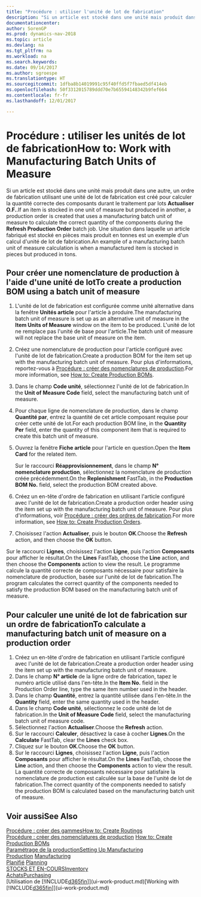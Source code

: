 ```yaml
---
title: "Procédure : utiliser l'unité de lot de fabrication"
description: "Si un article est stocké dans une unité mais produit dans une autre, l'ordre de fabrication doit utiliser une unité de lot de fabrication pour calculer la quantité correcte des composants. Une situation dans laquelle un article fabriqué est stocké en pièces mais produit en tonnes est un exemple d'un calcul d'unité de lot de fabrication."
documentationcenter: 
author: SorenGP
ms.prod: dynamics-nav-2018
ms.topic: article
ms.devlang: na
ms.tgt_pltfrm: na
ms.workload: na
ms.search.keywords: 
ms.date: 09/14/2017
ms.author: sgroespe
ms.translationtype: HT
ms.sourcegitcommit: 1dfba8b14019991c95f40ffd5f7fbaed5df414eb
ms.openlocfilehash: 50f3312015789ddd70e7b65594148342b9fef664
ms.contentlocale: fr-fr
ms.lasthandoff: 12/01/2017

---
```

# <a name="how-to-work-with-manufacturing-batch-units-of-measure"></a><span data-ttu-id="82b7a-104">Procédure : utiliser les unités de lot de fabrication</span><span class="sxs-lookup"><span data-stu-id="82b7a-104">How to: Work with Manufacturing Batch Units of Measure</span></span>
<span data-ttu-id="82b7a-105">Si un article est stocké dans une unité mais produit dans une autre, un ordre de fabrication utilisant une unité de lot de fabrication est créé pour calculer la quantité correcte des composants durant le traitement par lots **Actualiser O.F.**.</span><span class="sxs-lookup"><span data-stu-id="82b7a-105">If an item is stocked in one unit of measure but produced in another, a production order is created that uses a manufacturing batch unit of measure to calculate the correct quantity of the components during the **Refresh Production Order** batch job.</span></span> <span data-ttu-id="82b7a-106">Une situation dans laquelle un article fabriqué est stocké en pièces mais produit en tonnes est un exemple d'un calcul d'unité de lot de fabrication.</span><span class="sxs-lookup"><span data-stu-id="82b7a-106">An example of a manufacturing batch unit of measure calculation is when a manufactured item is stocked in pieces but produced in tons.</span></span>  

## <a name="to-create-a-production-bom-using-a-batch-unit-of-measure"></a><span data-ttu-id="82b7a-107">Pour créer une nomenclature de production à l'aide d'une unité de lot</span><span class="sxs-lookup"><span data-stu-id="82b7a-107">To create a production BOM using a batch unit of measure</span></span>  
1.  <span data-ttu-id="82b7a-108">L'unité de lot de fabrication est configurée comme unité alternative dans la fenêtre **Unités article** pour l'article à produire.</span><span class="sxs-lookup"><span data-stu-id="82b7a-108">The manufacturing batch unit of measure is set up as an alternative unit of measure in the **Item Units of Measure** window on the item to be produced.</span></span> <span data-ttu-id="82b7a-109">L'unité de lot ne remplace pas l'unité de base pour l'article.</span><span class="sxs-lookup"><span data-stu-id="82b7a-109">The batch unit of measure will not replace the base unit of measure on the item.</span></span>  
2.  <span data-ttu-id="82b7a-110">Créez une nomenclature de production pour l'article configuré avec l'unité de lot de fabrication.</span><span class="sxs-lookup"><span data-stu-id="82b7a-110">Create a production BOM for the item set up with the manufacturing batch unit of measure.</span></span> <span data-ttu-id="82b7a-111">Pour plus d'informations, reportez\-vous à [Procédure : créer des nomenclatures de production](production-how-to-create-production-boms.md).</span><span class="sxs-lookup"><span data-stu-id="82b7a-111">For more information, see [How to: Create Production BOMs](production-how-to-create-production-boms.md).</span></span>  
3.  <span data-ttu-id="82b7a-112">Dans le champ **Code unité**, sélectionnez l'unité de lot de fabrication.</span><span class="sxs-lookup"><span data-stu-id="82b7a-112">In the **Unit of Measure Code** field, select the manufacturing batch unit of measure.</span></span>  
4.  <span data-ttu-id="82b7a-113">Pour chaque ligne de nomenclature de production, dans le champ **Quantité par**, entrez la quantité de cet article composant requise pour créer cette unité de lot.</span><span class="sxs-lookup"><span data-stu-id="82b7a-113">For each production BOM line, in the **Quantity Per** field, enter the quantity of this component item that is required to create this batch unit of measure.</span></span>  
5.  <span data-ttu-id="82b7a-114">Ouvrez la fenêtre **Fiche article** pour l'article en question.</span><span class="sxs-lookup"><span data-stu-id="82b7a-114">Open the **Item Card** for the related item.</span></span>  

    <span data-ttu-id="82b7a-115">Sur le raccourci **Réapprovisionnement**, dans le champ **N° nomenclature production**, sélectionnez la nomenclature de production créée précédemment.</span><span class="sxs-lookup"><span data-stu-id="82b7a-115">On the **Replenishment** FastTab, in the **Production BOM No.** field, select the production BOM created above.</span></span>  
6.  <span data-ttu-id="82b7a-116">Créez un en-tête d'ordre de fabrication en utilisant l'article configuré avec l'unité de lot de fabrication.</span><span class="sxs-lookup"><span data-stu-id="82b7a-116">Create a production order header using the item set up with the manufacturing batch unit of measure.</span></span> <span data-ttu-id="82b7a-117">Pour plus d'informations, voir [Procédure : créer des ordres de fabrication](production-how-to-create-production-orders.md).</span><span class="sxs-lookup"><span data-stu-id="82b7a-117">For more information, see [How to: Create Production Orders](production-how-to-create-production-orders.md).</span></span>  
7.  <span data-ttu-id="82b7a-118">Choisissez l'action **Actualiser**, puis le bouton **OK**.</span><span class="sxs-lookup"><span data-stu-id="82b7a-118">Choose the **Refresh** action, and then choose  the **OK** button.</span></span>  

<span data-ttu-id="82b7a-119">Sur le raccourci **Lignes**, choisissez l'action **Ligne**, puis l'action **Composants** pour afficher le résultat.</span><span class="sxs-lookup"><span data-stu-id="82b7a-119">On the **Lines** FastTab, choose the **Line** action, and then choose the **Components** action to view the result.</span></span> <span data-ttu-id="82b7a-120">Le programme calcule la quantité correcte de composants nécessaire pour satisfaire la nomenclature de production, basée sur l'unité de lot de fabrication.</span><span class="sxs-lookup"><span data-stu-id="82b7a-120">The program calculates the correct quantity of the components needed to satisfy the production BOM based on the manufacturing batch unit of measure.</span></span>  

## <a name="to-calculate-a-manufacturing-batch-unit-of-measure-on-a-production-order"></a><span data-ttu-id="82b7a-121">Pour calculer une unité de lot de fabrication sur un ordre de fabrication</span><span class="sxs-lookup"><span data-stu-id="82b7a-121">To calculate a manufacturing batch unit of measure on a production order</span></span>  
1.  <span data-ttu-id="82b7a-122">Créez un en-tête d'ordre de fabrication en utilisant l'article configuré avec l'unité de lot de fabrication.</span><span class="sxs-lookup"><span data-stu-id="82b7a-122">Create a production order header using the item set up with the manufacturing batch unit of measure.</span></span>  
2.  <span data-ttu-id="82b7a-123">Dans le champ **N° article** de la ligne ordre de fabrication, tapez le numéro article utilisé dans l'en-tête.</span><span class="sxs-lookup"><span data-stu-id="82b7a-123">In the **Item No.** field in the Production Order line, type the same item number used in the header.</span></span>  
3.  <span data-ttu-id="82b7a-124">Dans le champ **Quantité**, entrez la quantité utilisée dans l'en-tête.</span><span class="sxs-lookup"><span data-stu-id="82b7a-124">In the **Quantity** field, enter the same quantity used in the header.</span></span>  
4.  <span data-ttu-id="82b7a-125">Dans le champ **Code unité**, sélectionnez le code unité de lot de fabrication.</span><span class="sxs-lookup"><span data-stu-id="82b7a-125">In the **Unit of Measure Code** field, select the manufacturing batch unit of measure code.</span></span>  
5.  <span data-ttu-id="82b7a-126">Sélectionnez l'action **Actualiser**.</span><span class="sxs-lookup"><span data-stu-id="82b7a-126">Choose the **Refresh** action.</span></span>
6.  <span data-ttu-id="82b7a-127">Sur le raccourci **Calculer**, désactivez la case à cocher **Lignes**.</span><span class="sxs-lookup"><span data-stu-id="82b7a-127">On the **Calculate** FastTab, clear the **Lines** check box.</span></span>  
7.  <span data-ttu-id="82b7a-128">Cliquez sur le bouton **OK**.</span><span class="sxs-lookup"><span data-stu-id="82b7a-128">Choose the **OK** button.</span></span>  
8.  <span data-ttu-id="82b7a-129">Sur le raccourci **Lignes**, choisissez l'action **Ligne**, puis l'action **Composants** pour afficher le résultat.</span><span class="sxs-lookup"><span data-stu-id="82b7a-129">On the **Lines** FastTab, choose the **Line** action, and then choose the **Components** action to view the result.</span></span> <span data-ttu-id="82b7a-130">La quantité correcte de composants nécessaire pour satisfaire la nomenclature de production est calculée sur la base de l'unité de lot de fabrication.</span><span class="sxs-lookup"><span data-stu-id="82b7a-130">The correct quantity of the components needed to satisfy the production BOM is calculated based on the manufacturing batch unit of measure.</span></span>  

## <a name="see-also"></a><span data-ttu-id="82b7a-131">Voir aussi</span><span class="sxs-lookup"><span data-stu-id="82b7a-131">See Also</span></span>  
[<span data-ttu-id="82b7a-132">Procédure : créer des gammes</span><span class="sxs-lookup"><span data-stu-id="82b7a-132">How to: Create Routings</span></span>](production-how-to-create-routings.md)  
<span data-ttu-id="82b7a-133">[Procédure : créer des nomenclatures de production](production-how-to-create-production-boms.md)   </span><span class="sxs-lookup"><span data-stu-id="82b7a-133">[How to: Create Production BOMs](production-how-to-create-production-boms.md)   </span></span>  
[<span data-ttu-id="82b7a-134">Paramétrage de la production</span><span class="sxs-lookup"><span data-stu-id="82b7a-134">Setting Up Manufacturing</span></span>](production-configure-production-processes.md)  
<span data-ttu-id="82b7a-135">[Production](production-manage-manufacturing.md)  </span><span class="sxs-lookup"><span data-stu-id="82b7a-135">[Manufacturing](production-manage-manufacturing.md)  </span></span>  
<span data-ttu-id="82b7a-136">[Planifié](production-planning.md) </span><span class="sxs-lookup"><span data-stu-id="82b7a-136">[Planning](production-planning.md) </span></span>  
[<span data-ttu-id="82b7a-137">STOCKS ET EN-COURS</span><span class="sxs-lookup"><span data-stu-id="82b7a-137">Inventory</span></span>](inventory-manage-inventory.md)  
[<span data-ttu-id="82b7a-138">Achats</span><span class="sxs-lookup"><span data-stu-id="82b7a-138">Purchasing</span></span>](purchasing-manage-purchasing.md)  
<span data-ttu-id="82b7a-139">[Utilisation de [!INCLUDE[d365fin](includes/d365fin_md.md)]](ui-work-product.md)</span><span class="sxs-lookup"><span data-stu-id="82b7a-139">[Working with [!INCLUDE[d365fin](includes/d365fin_md.md)]](ui-work-product.md)</span></span>  

